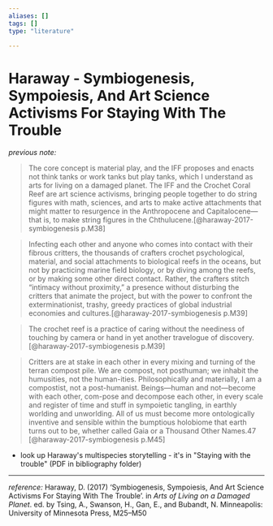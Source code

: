 ```yaml
---
aliases: []
tags: []
type: "literature"

---
```


# Haraway - Symbiogenesis, Sympoiesis, And Art Science Activisms For Staying With The Trouble

_previous note:_

> The core concept is material play, and the IFF proposes and enacts not think tanks or work tanks but play tanks, which I understand as arts for living on a damaged planet. The IFF and the Crochet Coral Reef are art science activisms, bringing people together to do string figures with math, sciences, and arts to make active attachments that might matter to resurgence in the Anthropocene and Capitalocene—that is, to make string figures in the Chthulucene.[@haraway-2017-symbiogenesis p.M38]

> Infecting each other and anyone who comes into contact with their fibrous critters, the thousands of crafters crochet psychological, material, and social attachments to biological reefs in the oceans, but not by practicing marine field biology, or by diving among the reefs, or by making some other direct contact. Rather, the crafters stitch “intimacy without proximity,” a presence without disturbing the critters that animate the project, but with the power to confront the exterminationist, trashy, greedy practices of global industrial economies and cultures.[@haraway-2017-symbiogenesis p.M39]

> The crochet reef is a practice of caring without the neediness of touching by camera or hand in yet another travelogue of discovery.[@haraway-2017-symbiogenesis p.M39]

> Critters are at stake in each other in every mixing and turning of the terran compost pile. We are compost, not posthuman; we inhabit the humusities, not the human-ities. Philosophically and materially, I am a compostist, not a post-humanist. Beings—human and not—become with each other, com-pose and decompose each other, in every scale and register of time and stuff in sympoietic tangling, in earthly worlding and unworlding. All of us must become more ontologically inventive and sensible within the bumptious holobiome that earth turns out to be, whether called Gaia or a Thousand Other Names.47 [@haraway-2017-symbiogenesis p.M45]


- look up Haraway's multispecies storytelling - it's in "Staying with the trouble" (PDF in bibliography folder)

---

_reference:_ Haraway, D. (2017) ‘Symbiogenesis, Sympoiesis, And Art Science Activisms For Staying With The Trouble’. in _Arts of Living on a Damaged Planet_. ed. by Tsing, A., Swanson, H., Gan, E., and Bubandt, N. Minneapolis: University of Minnesota Press, M25–M50